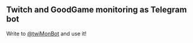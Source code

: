 Twitch and GoodGame monitoring as Telegram bot
-----

Write to [@twiMonBot](https://telegram.me/twimonbot) and use it!
